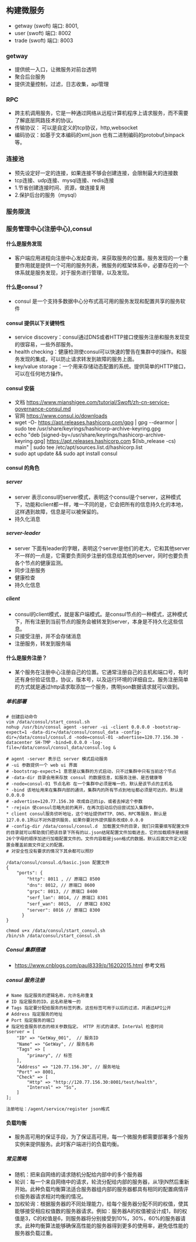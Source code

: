 ## 构建微服务
* getway (swoft) 端口: 8001, 
* user (swoft) 端口: 8002
* trade (swoft) 端口: 8003

### getway 
* 提供统一入口，让微服务对前台透明
* 聚合后台服务 
* 提供流量控制，过滤，日志收集，api管理

### RPC 
* 跨主机调用服务，它是一种通过网络从远程计算机程序上请求服务，而不需要了解底层网路技术的协议。
* 传输协议： 可以是自定义的tcp协议，http,websocket
* 编码协议：如基于文本编码的xml,json 也有二进制编码的protobuf,binpack等。

### 连接池
* 预先设定好一定的连接，如果连接不够会创建连接，会限制最大的连接数
* tcp连接、udp连接、mysql连接、redis连接
* 1.节省创建连接时间、资源，做连接复用
* 2.保护后台的服务（mysql）


### 服务限流


### 服务管理中心(注册中心),consul

#### 什么是服务发现
* 客户端应用进程向注册中心发起查询，来获取服务的位置。服务发现的一个重要作用就是提供一个可用的服务列表，微服务的框架体系中，必要存在的一个体系就是服务发现，对于服务进行管理，以及发现。
#### 什么是consul？
* consul 是一个支持多数据中心分布式高可用的服务发现和配置共享的服务软件
#### consul 提供以下关键特性
* service discovery：consul通过DNS或者HTTP接口使服务注册和服务发现变的很容易，一些外部服务。 
* health checking：健康检测使consul可以快速的警告在集群中的操作。和服务发现的集成，可以防止请求转发到故障的服务上面。
* key/value storage：一个用来存储动态配置的系统。提供简单的HTTP接口，可以在任何地方操作。

#### consul 安装
* 文档 https://www.mianshigee.com/tutorial/Swoft/zh-cn-service-governance-consul.md
* 官网 https://www.consul.io/downloads
* wget -O- https://apt.releases.hashicorp.com/gpg | gpg --dearmor | sudo tee /usr/share/keyrings/hashicorp-archive-keyring.gpg
* echo "deb [signed-by=/usr/share/keyrings/hashicorp-archive-keyring.gpg] https://apt.releases.hashicorp.com $(lsb_release -cs) main" | sudo tee /etc/apt/sources.list.d/hashicorp.list
* sudo apt update && sudo apt install consul

#### consul 的角色
##### server
* server 表示consul的server模式，表明这个consul是个server，这种模式下，功能和client都一样，唯一不同的是，它会把所有的信息持久化的本地，这样遇到故障，信息是可以被保留的。
* 持久化消息 
##### server-leader
* server 下面有leader的字眼，表明这个server是他们的老大，它和其他server不一样的一点是，它需要负责同步注册的信息给其他的server，同时也要负责各个节点的健康监测。
* 同步注册服务
* 健康检查
* 持久化信息

##### client
* consul的client模式，就是客户端模式。是consul节点的一种模式，这种模式下，所有注册到当前节点的服务会被转发到server，本身是不持久化这些信息。
* 只接受注册，并不会存储消息
* 注册服务，转发到服务端

#### 什么是服务注册？
* 某个服务在注册中心注册自己的位置。它通常注册自己的主机和端口号，有时还有身份验证信息，协议，版本号，以及运行环境的详细自立。服务注册简单的方式就是通过http请求取添加一个服务，携带json数据请求就可以做到。

##### 单机部署
```
# 创建启动命令
vim /data/consul/start_consul.sh
nohup /usr/bin/consul agent -server -ui -client 0.0.0.0 -bootstrap-expect=1 -data-dir=/data/consul/consul_data -config-dir=/data/consul/consul.d -node=consul-01 -advertise=120.77.156.30 -datacenter SH-TMP -bind=0.0.0.0 -log-file=/data/consul/consul_data/consul.log &

# agent -server 表示已 server 模式启动服务
# -ui 参数提供一个 web ui 界面
# -bootstrap-expect=1 意思是以集群的方式启动，只不过集群中只有当前这个节点
# -data-dir 目录会用来存放 consul 的数据信息，如服务注册、是否健康等
# -node=consul-01 节点名称 在一个集群中必须是唯一的，默认是该节点的主机名
* -bind 该地址用来在集群内部的通讯，集群内的所有节点到地址都必须是可达的，默认是0.0.0.0
# -advertise=120.77.156.30 改成自己的ip，或者去掉这个参数
* -rejoin 使consul忽略先前的离开，在再次启动后仍旧尝试加入集群中。
* client consul服务侦听地址，这个地址提供HTTP、DNS、RPC等服务，默认是127.0.0.1所以不对外提供服务，如果你要对外提供服务改成0.0.0.0
# -config-dir /data/consul/consul.d  加载置文件的目录，我们只需要填写配置文件的目录就可以帮助我们把该目录下所有的以.json结尾配置文件加载进去，它的加载顺序是根据26个字母的顺序加进行加载配置文件的。文件内容都是json格式的数据。默认后面文件定义配置会覆盖前面文件定义的配置。
# 对安全性没有要求的情况下其余都可以照抄

/data/consul/consul.d/basic.json 配置文件
{
    "ports": {  
        "http": 8011 , // 原端口 8500
        "dns": 8012, // 原端口 8600
        "grpc": 8013, // 原端口 8400
        "serf_lan": 8014, // 原端口 8301
        "serf_wan": 8015,  // 原端口 8302
        "server": 8016 // 原端口 8300
      }
}

chmod u+x /data/consul/start_consul.sh
/bin/sh /data/consul/start_consul.sh
```
##### Consul 集群搭建
* https://www.cnblogs.com/paul8339/p/16202015.html 参考文档

##### consul 服务注册

```
# Name 指定服务的逻辑名称，允许名称重复
# ID 指定服务的ID，此名称是唯一的
# Tags 指定要分配给服务的标签列表。这些标签可用于以后的过滤，并通过API公开
# Address 指定服务的地址
# Port 指定服务的端口
# 指定检查服务状态的相关参数指定。 HTTP 形式的请求、InterVal 检查时间
$server = [
    "ID" => "GetWay_001",  // 服务ID
    "Name" => "GetWay", // 服务名称
    "Tags" => [
        "primary", // 标签
    ],
    "Address" => "120.77.156.30", // 服务地址
    "Port" => 8001,
    "Check" => [
        "Http" => "http://120.77.156.30:8001/test/health",
        "Interval" => "5s",
    ]
];

注册地址：/agent/service/register json格式
```

#### 负载均衡
* 服务高可用的保证手段，为了保证高可用，每一个微服务都需要部署多个服务实例来提供服务。此时客户端进行的负载均衡。

##### 常见策略
* 随机：把来自网络的请求随机分配给内部中的多个服务器
* 轮训：每一个来自网络中的请求，轮流分配给内部的服务器，从1到N然后重新开始。此种负载均衡算法适合服务器组内部的服务器都具有相同的配置病情评价服务器请求相对均衡的情况。
* 加权轮询：根据服务器的不同处理能力，给每个服务器分配不同的权值，使其能够接受相应权值数的服务器请求。例如：服务器A的权值被设计成1，B的权值是3，C的权值是6，则服务器将分别接受到10%，30%，60%的服务器请求。此种均衡算法能够确保高性能的服务器得到更多的使用率，避免低性能的服务器负载过重。